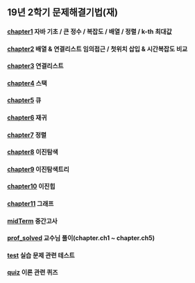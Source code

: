 ## 19년 2학기 문제해결기법(재)

#### [chapter1](https://github.com/yks095/SolvingProb/tree/master/src/chapter/ch1) 자바 기초 / 큰 정수 / 복잡도 / 배열 / 정렬 / k-th 최대값

#### [chapter2](https://github.com/yks095/SolvingProb/tree/master/src/chapter/ch2) 배열 & 연결리스트 임의접근 / 첫위치 삽입 & 시간복잡도 비교

#### [chapter3](https://github.com/yks095/SolvingProb/tree/master/src/chapter/ch3) 연결리스트
 
#### [chapter4](https://github.com/yks095/SolvingProb/tree/master/src/chapter/ch4) 스택
 
#### [chapter5](https://github.com/yks095/SolvingProb/tree/master/src/chapter/ch5) 큐

#### [chapter6](https://github.com/yks095/SolvingProb/tree/master/src/chapter/ch6) 재귀
 
#### [chapter7](https://github.com/yks095/SolvingProb/tree/master/src/chapter/ch7) 정렬
 
#### [chapter8](https://github.com/yks095/SolvingProb/tree/master/src/chapter/ch8) 이진탐색

#### [chapter9](https://github.com/yks095/SolvingProb/tree/master/src/chapter/ch9) 이진탐색트리
 
#### [chapter10](https://github.com/yks095/SolvingProb/tree/master/src/chapter/ch10) 이진힙

#### [chapter11](https://github.com/yks095/SolvingProb/tree/master/src/chapter/ch11) 그래프
 
#### [midTerm](https://github.com/yks095/SolvingProb/tree/master/src/chapter/midTerm) 중간고사
 
#### [prof_solved](https://github.com/yks095/SolvingProb/tree/master/src/chapter/prof_solved) 교수님 풀이(chapter.ch1 ~ chapter.ch5)

#### [test](https://github.com/yks095/SolvingProb/tree/master/src/chapter/test) 실습 문제 관련 테스트

#### [quiz](https://github.com/yks095/SolvingProb/tree/master/src/chapter/quiz) 이론 관련 퀴즈